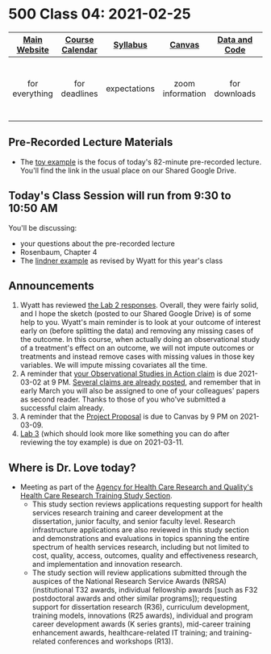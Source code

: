 # 500 Class 04: 2021-02-25

[Main Website](https://thomaselove.github.io/500/) | [Course Calendar](https://thomaselove.github.io/500/calendar.html) | [Syllabus](https://thomaselove.github.io/500-2021-syllabus/) | [Canvas](https://canvas.case.edu) | [Data and Code](https://github.com/THOMASELOVE/500-data) | Need Help?
:-----------: | :--------------: | :----------: | :---------: | :-------------: | :-----------: 
for everything | for deadlines | expectations | zoom information | for downloads | email `500-help` at `case dot edu`

## Pre-Recorded Lecture Materials

- The [toy example](https://github.com/THOMASELOVE/500-data/tree/master/toy2021) is the focus of today's 82-minute pre-recorded lecture. You'll find the link in the usual place on our Shared Google Drive.

## Today's Class Session will run from 9:30 to 10:50 AM

You'll be discussing:

- your questions about the pre-recorded lecture
- Rosenbaum, Chapter 4
- The [lindner example](https://github.com/THOMASELOVE/500-data/tree/master/lindner) as revised by Wyatt for this year's class

## Announcements

1. Wyatt has reviewed [the Lab 2 responses](https://github.com/THOMASELOVE/500-2021/tree/master/labs/lab2). Overall, they were fairly solid, and I hope the sketch (posted to our Shared Google Drive) is of some help to you. Wyatt's main reminder is to look at your outcome of interest early on (before splitting the data) and removing any missing cases of the outcome. In this course, when actually doing an observational study of a treatment's effect on an outcome, we will not impute outcomes or treatments and instead remove cases with missing values in those key variables. We will impute missing covariates all the time.
2. A reminder that [your Observational Studies in Action claim](https://github.com/THOMASELOVE/500-2021/tree/master/osia) is due 2021-03-02 at 9 PM. [Several claims are already posted](https://github.com/THOMASELOVE/500-2021/tree/master/osia/claims), and remember that in early March you will also be assigned to one of your colleagues' papers as second reader. Thanks to those of you who've submitted a successful claim already.
3. A reminder that the [Project Proposal](https://github.com/THOMASELOVE/500-2021/blob/master/project/01_proposal.md) is due to Canvas by 9 PM on 2021-03-09.
4. [Lab 3](https://github.com/THOMASELOVE/500-2021/tree/master/labs) (which should look more like something you can do after reviewing the toy example) is due on 2021-03-11.

## Where is Dr. Love today?

- Meeting as part of the [Agency for Health Care Research and Quality's](https://www.ahrq.gov/) [Health Care Research Training Study Section](https://www.ahrq.gov/funding/process/study-section/hcrtrst.html).
    - This study section reviews applications requesting support for health services research training and career development at the dissertation, junior faculty, and senior faculty level. Research infrastructure applications are also reviewed in this study section and demonstrations and evaluations in topics spanning the entire spectrum of health services research, including but not limited to cost, quality, access, outcomes, quality and effectiveness research, and implementation and innovation research. 
    - The study section will review applications submitted through the auspices of the National Research Service Awards (NRSA) (institutional T32 awards, individual fellowship awards [such as F32 postdoctoral awards and other similar programs]); requesting support for dissertation research (R36), curriculum development, training models, innovations (R25 awards), individual and program career development awards (K series grants), mid-career training enhancement awards, healthcare-related IT training; and training-related conferences and workshops (R13).

